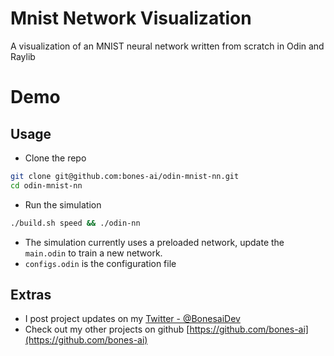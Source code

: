 # Mnist Network Visualization
A visualization of an MNIST neural network written from scratch in Odin and Raylib

# Demo

## Usage
- Clone the repo
```bash
git clone git@github.com:bones-ai/odin-mnist-nn.git
cd odin-mnist-nn
```
- Run the simulation
```bash
./build.sh speed && ./odin-nn
```
- The simulation currently uses a preloaded network, update the `main.odin` to train a new network.
- `configs.odin` is the configuration file

## Extras
- I post project updates on my [Twitter - @BonesaiDev](https://x.com/BonesaiDev)
- Check out my other projects on github [https://github.com/bones-ai](https://github.com/bones-ai)
